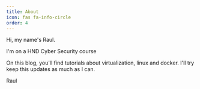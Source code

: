 ```yaml
---
title: About
icon: fas fa-info-circle
order: 4
---
```


Hi, my name's Raul.

I'm on a HND Cyber Security course 

On this blog, you'll find tutorials about virtualization, linux and docker. I'll try keep this updates as much as I can.

Raul